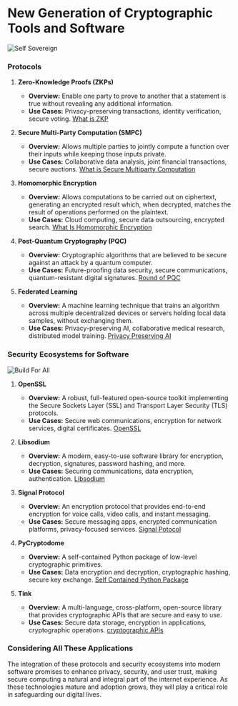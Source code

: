 # New Generation of Cryptographic Tools and Software

![Self Sovereign](https://i.giphy.com/media/v1.Y2lkPTc5MGI3NjExd2piZXB5aTdhcGM4ZXlscndpcGh0dGhkd3I2bGdhczU3NTM1bnkxZyZlcD12MV9pbnRlcm5hbF9naWZfYnlfaWQmY3Q9Zw/7gEsnbKBEpUB3UQtEO/giphy.gif)

### Protocols

1. **Zero-Knowledge Proofs (ZKPs)**
   - **Overview:** Enable one party to prove to another that a statement is true without revealing any additional information.
   - **Use Cases:** Privacy-preserving transactions, identity verification, secure voting.
[What is ZKP](https://blog.thirdweb.com/zero-knowledge-proof-zkp/)

2. **Secure Multi-Party Computation (SMPC)**
   - **Overview:** Allows multiple parties to jointly compute a function over their inputs while keeping those inputs private.
   - **Use Cases:** Collaborative data analysis, joint financial transactions, secure auctions.
[What is Secure Multiparty Computation](https://inpher.io/technology/what-is-secure-multiparty-computation/)

3. **Homomorphic Encryption**
   - **Overview:** Allows computations to be carried out on ciphertext, generating an encrypted result which, when decrypted, matches the result of operations performed on the plaintext.
   - **Use Cases:** Cloud computing, secure data outsourcing, encrypted search.
[What Is Homomorphic Encryption](https://www.internetsociety.org/resources/doc/2023/homomorphic-encryption/)

4. **Post-Quantum Cryptography (PQC)**
   - **Overview:** Cryptographic algorithms that are believed to be secure against an attack by a quantum computer.
   - **Use Cases:** Future-proofing data security, secure communications, quantum-resistant digital signatures.
[Round of PQC](https://csrc.nist.gov/projects/post-quantum-cryptography)


5. **Federated Learning**
   - **Overview:** A machine learning technique that trains an algorithm across multiple decentralized devices or servers holding local data samples, without exchanging them.
   - **Use Cases:** Privacy-preserving AI, collaborative medical research, distributed model training.
[Privacy Preserving AI](https://blogs.nvidia.com/blog/what-is-federated-learning/)

### Security Ecosystems for Software

![Build For All](https://i.giphy.com/media/v1.Y2lkPTc5MGI3NjExZjVsbjRob2Z3ZzZ5ZGszdzN6ZXNtY2FzczZ3ZGh1b3VpbXRoaHM4MyZlcD12MV9pbnRlcm5hbF9naWZfYnlfaWQmY3Q9Zw/fITxRquJkIcJDGeVHt/giphy.gif)

1. **OpenSSL**
   - **Overview:** A robust, full-featured open-source toolkit implementing the Secure Sockets Layer (SSL) and Transport Layer Security (TLS) protocols.
   - **Use Cases:** Secure web communications, encryption for network services, digital certificates.
[OpenSSL](https://www.openssl.org/)

2. **Libsodium**
   - **Overview:** A modern, easy-to-use software library for encryption, decryption, signatures, password hashing, and more.
   - **Use Cases:** Securing communications, data encryption, authentication.
[Libsodium](https://doc.libsodium.org/)

3. **Signal Protocol**
   - **Overview:** An encryption protocol that provides end-to-end encryption for voice calls, video calls, and instant messaging.
   - **Use Cases:** Secure messaging apps, encrypted communication platforms, privacy-focused services.
[Signal Potocol](https://signal.org/docs/)

4. **PyCryptodome**
   - **Overview:** A self-contained Python package of low-level cryptographic primitives.
   - **Use Cases:** Data encryption and decryption, cryptographic hashing, secure key exchange.
[Self Contained Python Package](https://pypi.org/project/pycryptodome/)

5. **Tink**
   - **Overview:** A multi-language, cross-platform, open-source library that provides cryptographic APIs that are secure and easy to use.
   - **Use Cases:** Secure data storage, encryption in applications, cryptographic operations.
[cryptographic APIs](https://github.com/tink-crypto/tink)

### Considering All These Applications

The integration of these protocols and security ecosystems into modern software promises to enhance privacy, security, and user trust, making secure computing a natural and integral part of the internet experience. As these technologies mature and adoption grows, they will play a critical role in safeguarding our digital lives.